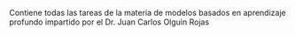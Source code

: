 Contiene todas las tareas de la materia de modelos basados en aprendizaje profundo impartido por el Dr. Juan Carlos Olguin Rojas

